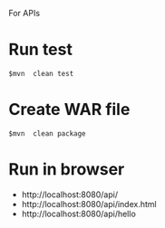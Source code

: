 For APIs

# Run test
```
$mvn  clean test
```

# Create WAR file
```
$mvn  clean package
```

#  Run in browser 
* http://localhost:8080/api/
* http://localhost:8080/api/index.html
* http://localhost:8080/api/hello

